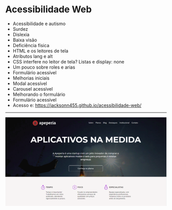 Acessibilidade Web
===============================================

- Acessibilidade e autismo
- Surdez
- Dislexia
- Baixa visão
- Deficiência física
- HTML e os leitores de tela
- Atributos lang e alt
- CSS interfere no leitor de tela? Listas e display: none
- Um pouco sobre roles e arias
- Formulário acessível
- Melhorias iniciais
- Modal acessível
- Carousel acessível
- Melhorando o formulário
- Formulário acessível
- Acesso e: https://jacksonn455.github.io/acessibilidade-web/

--------------------
 ![](https://github.com/jacksonn455/acessibilidade-web/blob/master/img/img.png)
